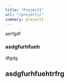 ```yaml
---
title: "Project1"
url: "/project1/"
summary: project1
---
```


aerfgdf

### asdgfurhfueh
dfgdg
## asdgfurhfuehtrfrg